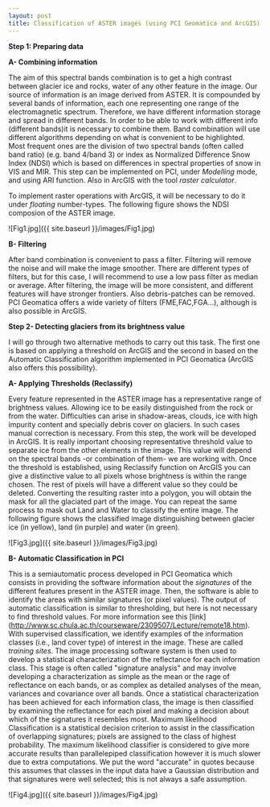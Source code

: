 ```yaml
---
layout: post
title: Classification of ASTER images (using PCI Geomatica and ArcGIS)
---
```


**Step 1: Preparing data**

**A- Combining information**

The aim of this spectral bands combination is to get a high contrast between glacier ice and rocks, water of any other feature in the image.
Our source of information is an image derived from ASTER. It is compounded by several bands of information, each one representing  one range of the electromagnetic spectrum. Therefore, we have different information storage and spread in different bands. In order to be able to work with different info (different bands)it is necessary to combine them. Band combination will use different algorithms depending on what is convenient to be highlighted. Most frequent ones are the division of two spectral bands (often called band ratio) (e.g. band 4/band 3) or index as Normalized Difference Snow Index (NDSI) which is based on differences in spectral properties of snow in VIS and MIR.
This step can be implemented on PCI, under *Modelling* mode, and using ARI function. Also in ArcGIS with the tool *raster calculator*.

To implement raster operations with ArcGIS, it will be necessary to do it under *floating* number-types. The following figure shows the NDSI composion of the ASTER image.

![Fig1.jpg]({{ site.baseurl }}/images/Fig1.jpg)


**B-	Filtering**

After band combination is convenient to pass a filter. Filtering will remove the noise and will make the image smoother. There are different types of filters, but for this case, I will recommend to use a low pass filter as median or average. After filtering, the image will be more consistent, and different features will have stronger frontiers. Also debris-patches can be removed. PCI Geomatica offers a wide variety of filters (FME,FAC,FGA...), although is also possible in ArcGIS.

**Step 2- Detecting glaciers from its brightness value**

I will go through two alternative methods to carry out this task. The first one is based on applying a threshold on ArcGIS and the second in based on the Automatic Classification algorithm implemented in PCI Geomatica (ArcGIS also offers this possibility).

**A-	Applying Thresholds (Reclassify)**

Every feature represented in the ASTER image has a representative range of brightness values. Allowing ice to be easily distinguished from the rock or from the water.  Difficulties can arise in shadow-areas, clouds, ice with high impurity content and specially debris cover on glaciers. In such cases manual correction is necessary.
From this step, the work will be developed in ArcGIS. It is really important choosing representative threshold value to separate ice from the other elements in the image.  This value will depend on the spectral bands -or combination of them- we are working with. Once the threshold is established, using Reclassify function on ArcGIS you can give
a distinctive value to all pixels whose brightness is within the range chosen. The rest of pixels will have a different value so they could be deleted. Converting the resulting raster into a polygon, you will obtain the mask for all the glaciated part of the image. You can repeat the same process to mask out Land and Water to classify the entire image. The following figure shows the classified image distinguishing between glacier ice (in yellow), land (in purple) and water (in green).

![Fig3.jpg]({{ site.baseurl }}/images/Fig3.jpg)


**B-	Automatic Classification in PCI**

This is a semiautomatic process developed in PCI Geomatica which consists in providing the software information about the *signatures* of the different features present in the ASTER image. Then, the software is able to identify the areas with similar signatures (or pixel values). The output of automatic classification is similar
to thresholding, but here is not necessary to find threshold values. For more information see this [link] (http://www.sc.chula.ac.th/courseware/2309507/Lecture/remote18.htm).
With supervised classification, we identify examples of the information classes (i.e., land cover type) of interest in the image.
These are called *training sites*. The image processing software system is then used to develop a statistical characterization of the reflectance for each information class.
This stage is often called "signature analysis" and may involve developing a characterization as simple as the mean or the rage of reflectance on each bands,
or as complex as detailed analyses of the mean, variances and covariance over all bands. Once a statistical characterization has been achieved for each information class,
 the image is then classified by examining the reflectance for each pixel and making a decision about which of the signatures it resembles most.
Maximum likelihood Classification is a statistical decision criterion to assist in the classification of overlapping signatures; pixels are assigned to the class of highest probability.
The maximum likelihood classifier is considered to give more accurate
results than parallelepiped classification however it is much slower due to extra computations. We put the word "accurate" in quotes because this assumes that classes in the input data have a Gaussian distribution and that signatures were well selected; this is not always a safe assumption.

![Fig4.jpg]({{ site.baseurl }}/images/Fig4.jpg)
